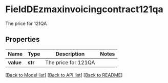 # FieldDEzmaxinvoicingcontract121qa

The price for 121QA

## Properties
Name | Type | Description | Notes
------------ | ------------- | ------------- | -------------
**value** | **str** | The price for 121QA | 

[[Back to Model list]](../README.md#documentation-for-models) [[Back to API list]](../README.md#documentation-for-api-endpoints) [[Back to README]](../README.md)


